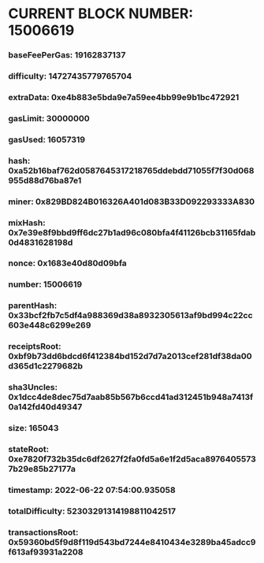 # CURRENT BLOCK NUMBER: 15006619

### baseFeePerGas: 19162837137
### difficulty: 14727435779765704
### extraData: 0xe4b883e5bda9e7a59ee4bb99e9b1bc472921
### gasLimit: 30000000
### gasUsed: 16057319
### hash: 0xa52b16baf762d0587645317218765ddebdd71055f7f30d068955d88d76ba87e1
### miner: 0x829BD824B016326A401d083B33D092293333A830
### mixHash: 0x7e39e8f9bbd9ff6dc27b1ad96c080bfa4f41126bcb31165fdab0d4831628198d
### nonce: 0x1683e40d80d09bfa
### number: 15006619
### parentHash: 0x33bcf2fb7c5df4a988369d38a8932305613af9bd994c22cc603e448c6299e269
### receiptsRoot: 0xbf9b73dd6bdcd6f412384bd152d7d7a2013cef281df38da00d365d1c2279682b
### sha3Uncles: 0x1dcc4de8dec75d7aab85b567b6ccd41ad312451b948a7413f0a142fd40d49347
### size: 165043
### stateRoot: 0xe7820f732b35dc6df2627f2fa0fd5a6e1f2d5aca89764055737b29e85b27177a
### timestamp: 2022-06-22 07:54:00.935058
### totalDifficulty: 52303291314198811042517
### transactionsRoot: 0x59360bd5f9d8f119d543bd7244e8410434e3289ba45adcc9f613af93931a2208
